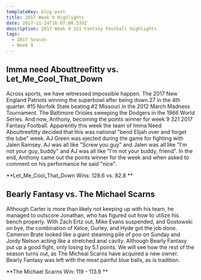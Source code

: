 ```yaml
---
templateKey: blog-post
title: 2017 Week 9 Highlights
date: 2017-11-24T16:07:08.539Z
description: 2017 Week 9 321 Fantasy Football Highlights
tags:
  - 2017 Season
  - Week 9
---
```

## Imma need Abouttreefitty vs. Let_Me_Cool_That_Down 



Across sports, we have witnessed impossible happen. The 2017 New England Patriots winning the superbowl after being down 27 in the 4th quarter. #15 Norfolk State beating #2 Missouri in the 2012 March Madness Tournament. The Baltimore Orioles sweeping the Dodgers in the 1966 World Series. And now, Anthony, becoming the points winner for week 9 321 2017 Fantasy Football. Apparently this week the team of Imma Need Abouttreefitty decided that this was national "bend Elijah over and forget the lube" week. AJ Green was ejected during the game for fighting with Jalen Ramsey. AJ was all like "Screw you guy" and Jalen was all like "I'm not your guy, buddy" and AJ was all like "I'm not your buddy, friend". In the end, Anthony came out the points winner for the week and when asked to comment on his performance he said "nice". 



**Let_Me_Cool_That_Down Wins: 128.6 vs. 82.8 **





## Bearly Fantasy vs. The Michael Scarns 



Although Carter is more than likely not keeping up with his team, he managed to outscore Jonathan, who has figured out how to utilize his bench properly. With Zach Ertz out, Mike Evans suspended, and Gostowski on bye, the combination of Kelce, Gurley, and Hyde got the job done. Cameron Brate looked like a giant steaming pile of poo on Sunday and Jordy Nelson acting like a stretched anal cavity. Although Bearly Fantasy put up a good fight, only losing by 5.1 points. We will see how the rest of the season turns out, as The Micheal Scarns have acquired a new owner. Bearly Fantasy was left with the most painful blue balls, as is tradition. 



**The Michael Scarns Win: 119 - 113.9 **
